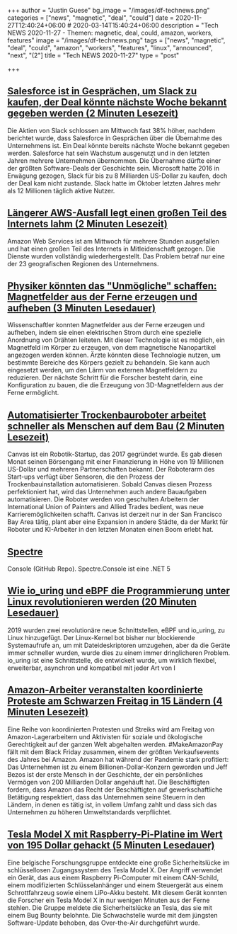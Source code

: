 +++
author = "Justin Guese"
bg_image = "/images/df-technews.png"
categories = ["news", "magnetic", "deal", "could"]
date = 2020-11-27T12:40:24+06:00 # 2020-03-14T15:40:24+06:00
description = "Tech NEWS 2020-11-27 - Themen: magnetic, deal, could, amazon, workers, features"
image = "/images/df-technews.png"
tags = ["news", "magnetic", "deal", "could", "amazon", "workers", "features", "linux", "announced", "next", "(2"]
title = "Tech NEWS 2020-11-27"
type = "post"

+++

## [Salesforce ist in Gesprächen, um Slack zu kaufen, der Deal könnte nächste Woche bekannt gegeben werden (2 Minuten Lesezeit)](https://www.cnbc.com/2020/11/25/slack-shares-jump-following-report-of-possible-salesforce-acquisition.html/1/010001760962fa9a-c60e77d0-7ee4-4433-9e81-1925e0cd9370-000000/Fi_hubctrC7unoE8oWUILEL9FNYyCzd6APsSTkUsB70=169)

 Die Aktien von Slack schlossen am Mittwoch fast 38% höher, nachdem berichtet wurde, dass Salesforce in Gesprächen über die Übernahme des Unternehmens ist. Ein Deal könnte bereits nächste Woche bekannt gegeben werden. Salesforce hat sein Wachstum ausgenutzt und in den letzten Jahren mehrere Unternehmen übernommen. Die Übernahme dürfte einer der größten Software-Deals der Geschichte sein. Microsoft hatte 2016 in Erwägung gezogen, Slack für bis zu 8 Milliarden US-Dollar zu kaufen, doch der Deal kam nicht zustande. Slack hatte im Oktober letzten Jahres mehr als 12 Millionen täglich aktive Nutzer.

## [Längerer AWS-Ausfall legt einen großen Teil des Internets lahm (2 Minuten Lesezeit)](https://www.theverge.com/2020/11/25/21719396/amazon-web-services-aws-outage-down-internet/1/010001760962fa9a-c60e77d0-7ee4-4433-9e81-1925e0cd9370-000000/fnWwX42KQp4GpncYBQc3CYPouGVwO_0A3QlLNSl4PZ8=169)

 Amazon Web Services ist am Mittwoch für mehrere Stunden ausgefallen und hat einen großen Teil des Internets in Mitleidenschaft gezogen. Die Dienste wurden vollständig wiederhergestellt. Das Problem betraf nur eine der 23 geografischen Regionen des Unternehmens.

## [Physiker könnten das "Unmögliche" schaffen: Magnetfelder aus der Ferne erzeugen und aufheben (3 Minuten Lesedauer)](https://www.livescience.com/magnetic-fields-created-from-afar.html/1/010001760962fa9a-c60e77d0-7ee4-4433-9e81-1925e0cd9370-000000/ZSzxLL-RCynVY6UMdHiF0lWpSa_IdttD2Bsl14d4GlU=169)

 Wissenschaftler konnten Magnetfelder aus der Ferne erzeugen und aufheben, indem sie einen elektrischen Strom durch eine spezielle Anordnung von Drähten leiteten. Mit dieser Technologie ist es möglich, ein Magnetfeld im Körper zu erzeugen, von dem magnetische Nanopartikel angezogen werden können. Ärzte könnten diese Technologie nutzen, um bestimmte Bereiche des Körpers gezielt zu behandeln. Sie kann auch eingesetzt werden, um den Lärm von externen Magnetfeldern zu reduzieren. Der nächste Schritt für die Forscher besteht darin, eine Konfiguration zu bauen, die die Erzeugung von 3D-Magnetfeldern aus der Ferne ermöglicht.

## [Automatisierter Trockenbauroboter arbeitet schneller als Menschen auf dem Bau (2 Minuten Lesezeit)](https://interestingengineering.com/automated-drywall-robot-works-faster-than-humans-in-construction/1/010001760962fa9a-c60e77d0-7ee4-4433-9e81-1925e0cd9370-000000/YkCjyJVfDjd5l3O3MBVXj7ubwWpC2Ojii2bpMaRUDDM=169)

 Canvas ist ein Robotik-Startup, das 2017 gegründet wurde. Es gab diesen Monat seinen Börsengang mit einer Finanzierung in Höhe von 19 Millionen US-Dollar und mehreren Partnerschaften bekannt. Der Roboterarm des Start-ups verfügt über Sensoren, die den Prozess der Trockenbauinstallation automatisieren. Sobald Canvas diesen Prozess perfektioniert hat, wird das Unternehmen auch andere Bauaufgaben automatisieren. Die Roboter werden von geschulten Arbeitern der International Union of Painters and Allied Trades bedient, was neue Karrieremöglichkeiten schafft. Canvas ist derzeit nur in der San Francisco Bay Area tätig, plant aber eine Expansion in andere Städte, da der Markt für Roboter und KI-Arbeiter in den letzten Monaten einen Boom erlebt hat.

## [Spectre](https://github.com/spectresystems/spectre.console/1/010001760962fa9a-c60e77d0-7ee4-4433-9e81-1925e0cd9370-000000/hoyNlt1vvHSy7t-d0VE2bfgMMIEYYPfN1RPfF3amRzs=169)

Console (GitHub Repo). Spectre.Console ist eine .NET 5

## [Wie io_uring und eBPF die Programmierung unter Linux revolutionieren werden (20 Minuten Lesedauer)](https://www.scylladb.com/2020/05/05/how-io_uring-and-ebpf-will-revolutionize-programming-in-linux//1/010001760962fa9a-c60e77d0-7ee4-4433-9e81-1925e0cd9370-000000/Lk_xegnvMufyKGodffIbzk1yHLUxQlVvyk8KrGfrXiY=169)

 2019 wurden zwei revolutionäre neue Schnittstellen, eBPF und io_uring, zu Linux hinzugefügt. Der Linux-Kernel bot bisher nur blockierende Systemaufrufe an, um mit Dateideskriptoren umzugehen, aber da die Geräte immer schneller wurden, wurde dies zu einem immer dringlicheren Problem. io_uring ist eine Schnittstelle, die entwickelt wurde, um wirklich flexibel, erweiterbar, asynchron und kompatibel mit jeder Art von I

## [Amazon-Arbeiter veranstalten koordinierte Proteste am Schwarzen Freitag in 15 Ländern (4 Minuten Lesezeit)](https://www.vice.com/en/article/epdvzp/amazon-workers-to-stage-coordinated-black-friday-protests-in-12-countries/1/010001760962fa9a-c60e77d0-7ee4-4433-9e81-1925e0cd9370-000000/xl3HgrpfNZPkSQsmTdLjoLEQaSl44Zu4NaYSMKmdPuk=169)

 Eine Reihe von koordinierten Protesten und Streiks wird am Freitag von Amazon-Lagerarbeitern und Aktivisten für soziale und ökologische Gerechtigkeit auf der ganzen Welt abgehalten werden. #MakeAmazonPay fällt mit dem Black Friday zusammen, einem der größten Verkaufsevents des Jahres bei Amazon. Amazon hat während der Pandemie stark profitiert: Das Unternehmen ist zu einem Billionen-Dollar-Konzern geworden und Jeff Bezos ist der erste Mensch in der Geschichte, der ein persönliches Vermögen von 200 Milliarden Dollar angehäuft hat. Die Beschäftigten fordern, dass Amazon das Recht der Beschäftigten auf gewerkschaftliche Betätigung respektiert, dass das Unternehmen seine Steuern in den Ländern, in denen es tätig ist, in vollem Umfang zahlt und dass sich das Unternehmen zu höheren Umweltstandards verpflichtet.

## [Tesla Model X mit Raspberry-Pi-Platine im Wert von 195 Dollar gehackt (5 Minuten Lesedauer)](https://www.embedded.com/tesla-model-x-hacked-with-195-raspberry-pi-based-board//1/010001760962fa9a-c60e77d0-7ee4-4433-9e81-1925e0cd9370-000000/ZbUZ4PY5mKVT7lFFSquUjyzpbeRtx48FDVCYWc5qfSE=169)

 Eine belgische Forschungsgruppe entdeckte eine große Sicherheitslücke im schlüssellosen Zugangssystem des Tesla Model X. Der Angriff verwendet ein Gerät, das aus einem Raspberry Pi-Computer mit einem CAN-Schild, einem modifizierten Schlüsselanhänger und einem Steuergerät aus einem Schrottfahrzeug sowie einem LiPo-Akku besteht. Mit diesem Gerät konnten die Forscher ein Tesla Model X in nur wenigen Minuten aus der Ferne stehlen. Die Gruppe meldete die Sicherheitslücke an Tesla, das sie mit einem Bug Bounty belohnte. Die Schwachstelle wurde mit dem jüngsten Software-Update behoben, das Over-the-Air durchgeführt wurde.


